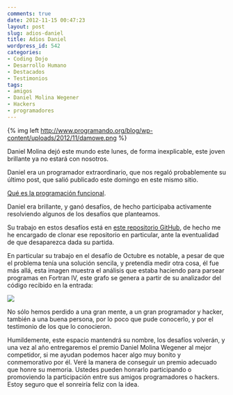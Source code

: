 ```yaml
---
comments: true
date: 2012-11-15 00:47:23
layout: post
slug: adios-daniel
title: Adios Daniel
wordpress_id: 542
categories:
- Coding Dojo
- Desarrollo Humano
- Destacados
- Testimonios
tags:
- amigos
- Daniel Molina Wegener
- Hackers
- programadores
---
```


{% img left http://www.programando.org/blog/wp-content/uploads/2012/11/damowe.png %}

Daniel Molina dejó este mundo este lunes, de forma inexplicable, este joven brillante ya no estará con nosotros.

Daniel era un programador extraordinario, que nos regaló probablemente su último post, que salió publicado este domingo en este mismo sitio.

[Qué es la programación funcional](http://www.programando.org/blog/2012/11/que-es-la-programacion-funcional/).



Daniel era brillante, y ganó desafíos, de hecho participaba activamente resolviendo algunos de los desafíos que planteamos.

Su trabajo en estos desafíos está en [este repositorio GitHub](https://github.com/dmw/dmw-programando-org), de hecho me he encargado de clonar ese repositorio en particular, ante la eventualidad de que desaparezca dada su partida.

En particular su trabajo en el desafío de Octubre es notable, a pesar de que el problema tenía una solución sencila, y pretendía medir otra cosa, él fue más allá, esta imagen muestra el análisis que estaba haciendo para parsear programas en Fortran IV, este grafo se genera a partir de su analizador del código recibido en la entrada:

[![](http://www.programando.org/blog/wp-content/uploads/2012/11/example1.f90-1024x415.png)](http://www.programando.org/blog/wp-content/uploads/2012/11/example1.f90.png)

No sólo hemos perdido a una gran mente, a un gran programador y hacker, también a una buena persona, por lo poco que pude conocerlo, y por el testimonio de los que lo conocieron.

Humildemente, este espacio mantendrá su nombre, los desafíos volverán, y una vez al año entregaremos el premio Daniel Molina Wegener al mejor competidor, si me ayudan podemos hacer algo muy bonito y conmemorativo por él. Veré la manera de conseguir un premio adecuado que honre su memoria. Ustedes pueden honrarlo participando o promoviendo la participación entre sus amigos programadores o hackers. Estoy seguro que el sonreiría feliz con la idea.
